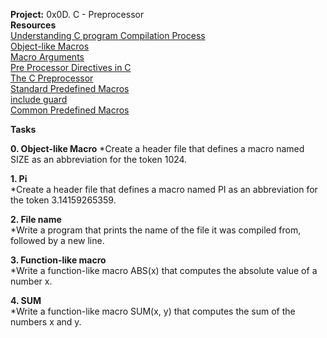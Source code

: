 **Project:** 0x0D. C - Preprocessor</br>
**Resources**</br>
[Understanding C program Compilation Process](https://www.youtube.com/watch?v=eW5he5uFBNM)</br>
[Object-like Macros](https://gcc.gnu.org/onlinedocs/gcc-5.1.0/cpp/Object-like-Macros.html#Object-like-Macros)</br>
[Macro Arguments](https://gcc.gnu.org/onlinedocs/gcc-5.1.0/cpp/Macro-Arguments.html#Macro-Arguments)</br>
[Pre Processor Directives in C](https://www.youtube.com/watch?v=X6HiYbY3Uak)</br>
[The C Preprocessor](https://www.cprogramming.com/tutorial/cpreprocessor.html)</br>
[Standard Predefined Macros](https://gcc.gnu.org/onlinedocs/gcc-5.1.0/cpp/Standard-Predefined-Macros.html#Standard-Predefined-Macros)</br>
[include guard](https://en.wikipedia.org/wiki/Include_guard)</br>
[Common Predefined Macros](https://gcc.gnu.org/onlinedocs/gcc-5.1.0/cpp/Common-Predefined-Macros.html#Common-Predefined-Macros)</br>

**Tasks** </br>

**0. Object-like Macro**
	*Create a header file that defines a macro named SIZE as an abbreviation for the token 1024. </br>

**1. Pi** </br>
	*Create a header file that defines a macro named PI as an abbreviation for the token 3.14159265359. </br>

**2. File name** </br>
	*Write a program that prints the name of the file it was compiled from, followed by a new line. </br>

**3. Function-like macro** </br>
	*Write a function-like macro ABS(x) that computes the absolute value of a number x. </br>

**4. SUM** </br>
	*Write a function-like macro SUM(x, y) that computes the sum of the numbers x and y. </br>

